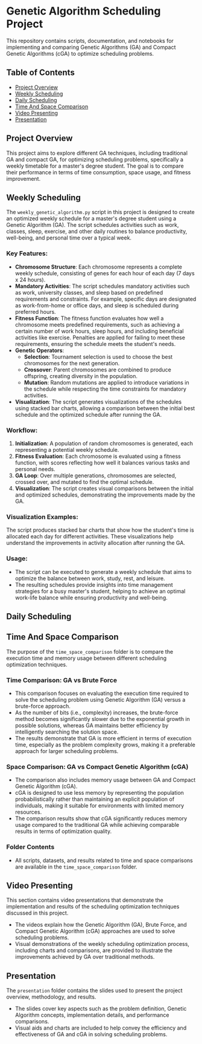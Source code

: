 # Genetic Algorithm Scheduling Project

This repository contains scripts, documentation, and notebooks for implementing and comparing Genetic Algorithms (GA) and Compact Genetic Algorithms (cGA) to optimize scheduling problems.

## Table of Contents
- [Project Overview](#project-overview)
- [Weekly Scheduling](#weekly-scheduling)
- [Daily Scheduling](#daily-scheduling)
- [Time And Space Comparison](#time-and-space-comparison])
- [Video Presenting](#video-presenting])
- [Presentation](#presentation])

## Project Overview
This project aims to explore different GA techniques, including traditional GA and compact GA, for optimizing scheduling problems, specifically a weekly timetable for a master's degree student. The goal is to compare their performance in terms of time consumption, space usage, and fitness improvement.

## Weekly Scheduling
The `weekly_genetic_algorithm.py` script in this project is designed to create an optimized weekly schedule for a master's degree student using a Genetic Algorithm (GA). The script schedules activities such as work, classes, sleep, exercise, and other daily routines to balance productivity, well-being, and personal time over a typical week.

### Key Features:
- **Chromosome Structure**: Each chromosome represents a complete weekly schedule, consisting of genes for each hour of each day (7 days x 24 hours).
- **Mandatory Activities**: The script schedules mandatory activities such as work, university classes, and sleep based on predefined requirements and constraints. For example, specific days are designated as work-from-home or office days, and sleep is scheduled during preferred hours.
- **Fitness Function**: The fitness function evaluates how well a chromosome meets predefined requirements, such as achieving a certain number of work hours, sleep hours, and including beneficial activities like exercise. Penalties are applied for failing to meet these requirements, ensuring the schedule meets the student's needs.
- **Genetic Operators**:
  - **Selection**: Tournament selection is used to choose the best chromosomes for the next generation.
  - **Crossover**: Parent chromosomes are combined to produce offspring, creating diversity in the population.
  - **Mutation**: Random mutations are applied to introduce variations in the schedule while respecting the time constraints for mandatory activities.
- **Visualization**: The script generates visualizations of the schedules using stacked bar charts, allowing a comparison between the initial best schedule and the optimized schedule after running the GA.

### Workflow:
1. **Initialization**: A population of random chromosomes is generated, each representing a potential weekly schedule.
2. **Fitness Evaluation**: Each chromosome is evaluated using a fitness function, with scores reflecting how well it balances various tasks and personal needs.
3. **GA Loop**: Over multiple generations, chromosomes are selected, crossed over, and mutated to find the optimal schedule.
4. **Visualization**: The script creates visual comparisons between the initial and optimized schedules, demonstrating the improvements made by the GA.

### Visualization Examples:
The script produces stacked bar charts that show how the student's time is allocated each day for different activities. These visualizations help understand the improvements in activity allocation after running the GA.

### Usage:
- The script can be executed to generate a weekly schedule that aims to optimize the balance between work, study, rest, and leisure.
- The resulting schedules provide insights into time management strategies for a busy master's student, helping to achieve an optimal work-life balance while ensuring productivity and well-being.


## Daily Scheduling


## Time And Space Comparison

The purpose of the `time_space_comparison` folder is to compare the execution time and memory usage between different scheduling optimization techniques.

### Time Comparison: GA vs Brute Force
- This comparison focuses on evaluating the execution time required to solve the scheduling problem using Genetic Algorithm (GA) versus a brute-force approach.
- As the number of bits (i.e., complexity) increases, the brute-force method becomes significantly slower due to the exponential growth in possible solutions, whereas GA maintains better efficiency by intelligently searching the solution space.
- The results demonstrate that GA is more efficient in terms of execution time, especially as the problem complexity grows, making it a preferable approach for larger scheduling problems.

### Space Comparison: GA vs Compact Genetic Algorithm (cGA)
- The comparison also includes memory usage between GA and Compact Genetic Algorithm (cGA).
- cGA is designed to use less memory by representing the population probabilistically rather than maintaining an explicit population of individuals, making it suitable for environments with limited memory resources.
- The comparison results show that cGA significantly reduces memory usage compared to the traditional GA while achieving comparable results in terms of optimization quality.

### Folder Contents
- All scripts, datasets, and results related to time and space comparisons are available in the `time_space_comparison` folder.

## Video Presenting

This section contains video presentations that demonstrate the implementation and results of the scheduling optimization techniques discussed in this project.
- The videos explain how the Genetic Algorithm (GA), Brute Force, and Compact Genetic Algorithm (cGA) approaches are used to solve scheduling problems.
- Visual demonstrations of the weekly scheduling optimization process, including charts and comparisons, are provided to illustrate the improvements achieved by GA over traditional methods.

## Presentation

The `presentation` folder contains the slides used to present the project overview, methodology, and results.
- The slides cover key aspects such as the problem definition, Genetic Algorithm concepts, implementation details, and performance comparisons.
- Visual aids and charts are included to help convey the efficiency and effectiveness of GA and cGA in solving scheduling problems.

